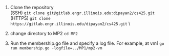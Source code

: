 1. Clone the repository \
	(SSH) `git clone git@gitlab.engr.illinois.edu:dipayan2/cs425.git` \
	(HTTPS) `git clone https://gitlab.engr.illinois.edu/dipayan2/cs425.git` \

2. change directory to MP2
	`cd MP2`

3. Run the membership.go file and specify a log file. 
    For example, at vm1 
	`go run membership.go -logfile=../MP1/mp2-vm`

   